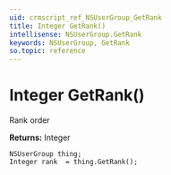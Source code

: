 ```yaml
---
uid: crmscript_ref_NSUserGroup_GetRank
title: Integer GetRank()
intellisense: NSUserGroup.GetRank
keywords: NSUserGroup, GetRank
so.topic: reference
---
```


# Integer GetRank()

Rank order

**Returns:** Integer

```crmscript
NSUserGroup thing;
Integer rank  = thing.GetRank();
```

